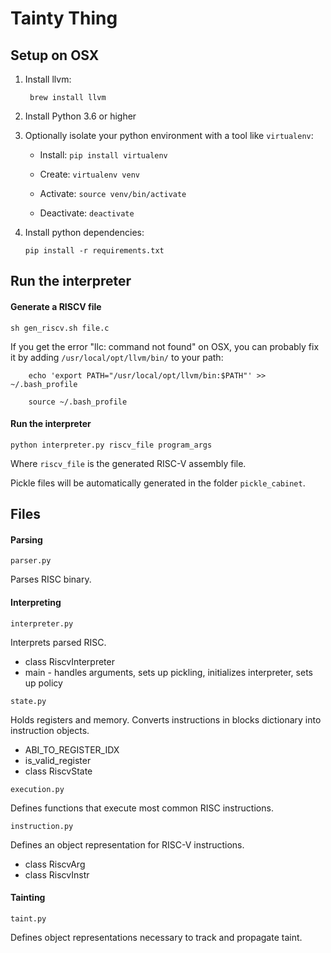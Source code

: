 # Tainty Thing

## Setup on OSX

1. Install llvm:

        brew install llvm

2. Install Python 3.6 or higher

3. Optionally isolate your python environment with a tool like `virtualenv`:

    * Install: `pip install virtualenv`

    * Create: `virtualenv venv`

    * Activate: `source venv/bin/activate`

    * Deactivate: `deactivate`

4. Install python dependencies:

    `pip install -r requirements.txt`

## Run the interpreter

#### Generate a RISCV file

    sh gen_riscv.sh file.c


If you get the error "llc: command not found" on OSX,
you can probably fix it by adding `/usr/local/opt/llvm/bin/` to your path:

        echo 'export PATH="/usr/local/opt/llvm/bin:$PATH"' >> ~/.bash_profile

        source ~/.bash_profile

#### Run the interpreter

    python interpreter.py riscv_file program_args

Where `riscv_file` is the generated RISC-V assembly file.

Pickle files will be automatically generated in the folder `pickle_cabinet`.

## Files

#### Parsing

`parser.py`

Parses RISC binary.

#### Interpreting

`interpreter.py`

Interprets parsed RISC.

* class RiscvInterpreter
* main - handles arguments, sets up pickling, initializes interpreter, sets up policy

`state.py`

Holds registers and memory. Converts instructions in blocks dictionary into instruction objects.

* ABI_TO_REGISTER_IDX
* is_valid_register
* class RiscvState

`execution.py`

Defines functions that execute most common RISC instructions.

`instruction.py`

Defines an object representation for RISC-V instructions.

* class RiscvArg
* class RiscvInstr

#### Tainting

`taint.py`

Defines object representations necessary to track and propagate taint.
